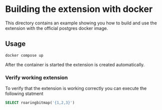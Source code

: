 # Building the extension with docker

This directory contains an example showing you how to build and use the extension with the official postgres docker
image.

## Usage

```shell
docker compose up
```

After the container is started the extension is created automatically.

### Verify working extension

To verify that the extension is working correctly you can execute the following statment

```sql
SELECT roaringbitmap('{1,2,3}')
```